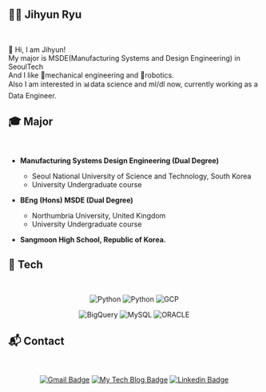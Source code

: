 ## 🙋‍♂️ Jihyun Ryu

<br>

👋 Hi, I am Jihyun!<br>
My major is MSDE(Manufacturing Systems and Design Engineering) in SeoulTech<br>
And I like 🦾mechanical engineering and 🤖robotics.<br>
Also I am interested in 📊data science and ml/dl now, currently working as a Data Engineer.

## :mortar_board: Major

<br>

- <strong>Manufacturing Systems Design Engineering (Dual Degree)</strong>
  - Seoul National University of Science and Technology, South Korea
  - University Undergraduate course
  
- <strong>BEng (Hons) MSDE (Dual Degree)</strong>
  - Northumbria University, United Kingdom
  - University Undergraduate course
 
 - <strong>Sangmoon High School, Republic of Korea.</strong>

## :fork_and_knife: Tech

<br>

 <div align=center>
 
  <span class="tab">![Python](http://img.shields.io/badge/-Python-3566ab?style=flat&logo=Python&logoColor=white)</span>
  <span class="tab">![Python](http://img.shields.io/badge/-Airflow-017CEE?style=flat&logo=Apache%20Airflow&logoColorr=white)</span>
  <span class="tab">![GCP](http://img.shields.io/badge/-Google%20Cloud%20Platform-white?style=flat&logo=Google%20Cloud&logoColor=00bfff)</span>
 
 </div>
 
 <div align=center>
  
  ![BigQuery](http://img.shields.io/badge/-BigQuery-white?style=flat&logo=Google%20Cloud&logoColor=00bfff)
  ![MySQL](http://img.shields.io/badge/-MySQL-4479a1?style=flat&logo=MySQL&logoColor=white)
  ![ORACLE](http://img.shields.io/badge/-ORACLE-red?style=flat&logo=oracle&logoColor=white)

</div>

## :mailbox_with_mail: Contact

<br>

 <div align=center>

  [![Gmail Badge](https://img.shields.io/badge/Gmail-d14836?style=flat-square&logo=Gmail&logoColor=white&link=mailto:jhryu1208@gmail.com)](mailto:jhryu1208@gmail.com)
  [![My Tech Blog Badge](http://img.shields.io/badge/-My%20Tech%20blog-black?style=flat-square&logo=github&link=https://jhryu1208.github.io/)](https://jhryu1208.github.io/)
  [![Linkedin Badge](https://img.shields.io/badge/-LinkedIn-blue?style=flat-square&logo=Linkedin&logoColor=white&link=https://www.linkedin.com/in/ryu-jihyun-a091b5182/)](https://www.linkedin.com/in/ryu-jihyun-a091b5182/) 

 </div>

